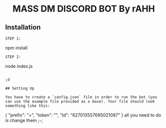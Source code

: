 <h1 align="center">
  <br>
  MASS DM DISCORD BOT By rAHH
  <br>
</h1>

## Installation


```
STEP 1:
```
npm install
```
STEP 2:
```
node index.js
```

;d 

## Setting Up

You have to create a `config.json` file in order to run the bot (you can use the example file provided as a base). Your file should look something like this:
```
{
  "prefix": "=", 
  "token": "",
  "Id": "627013557695021087"
}
all you need to do is change them ;-;
```



